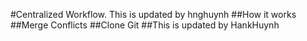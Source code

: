 #Centralized Workflow. This is updated by hnghuynh
##How it works
##Merge Conflicts
##Clone Git
##This is updated by HankHuynh